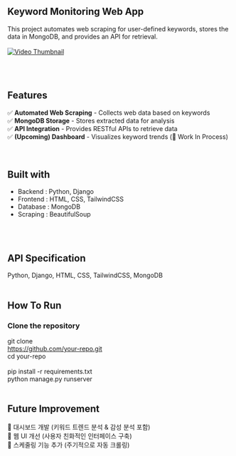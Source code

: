 ## Keyword Monitoring Web App

This project automates web scraping for user-defined keywords, stores the data in MongoDB, and provides an API for retrieval. </br>
</br>
[![Video Thumbnail](https://img.youtube.com/vi/0WT81IIxJYc/0.jpg)](https://www.youtube.com/watch?v=0WT81IIxJYc&autoplay=1)

</br>
</br>


## Features

✅ **Automated Web Scraping** - Collects web data based on keywords  
✅ **MongoDB Storage** - Stores extracted data for analysis  
✅ **API Integration** - Provides RESTful APIs to retrieve data  
✅ **(Upcoming) Dashboard** - Visualizes keyword trends (🚧 Work In Process)  
</br>
</br>


## Built with
- Backend : Python, Django </br>
- Frontend : HTML, CSS, TailwindCSS </br>
- Database : MongoDB </br>
- Scraping : BeautifulSoup
</br>
</br>


## API Specification
Python, Django, HTML, CSS, TailwindCSS, MongoDB
</br>
</br>


## How To Run
### Clone the repository
git clone </br>
https://github.com/your-repo.git </br>
cd your-repo </br>
</br>
pip install -r requirements.txt
</br>
python manage.py runserver
</br>
</br>


## Future Improvement
🔹 대시보드 개발 (키워드 트렌드 분석 & 감성 분석 포함) </br>
🔹 웹 UI 개선 (사용자 친화적인 인터페이스 구축) </br>
🔹 스케줄링 기능 추가 (주기적으로 자동 크롤링)
